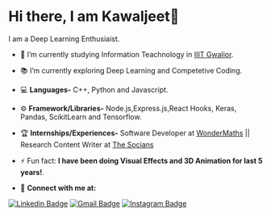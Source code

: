 # Hi there, I am Kawaljeet👋

I am a Deep Learning Enthusiaist. 

  
- 🔭 I’m currently studying Information Teachnology in [IIIT Gwalior](https://www.iiitm.ac.in/index.php/en/).
- :books: I’m currently exploring Deep Learning and Competetive Coding.  
- :computer: **Languages-** C++, Python and Javascript.
- :gear: **Framework/Libraries-** Node.js,Express.js,React Hooks, Keras, Pandas, ScikitLearn and Tensorflow.
- :trophy: **Internships/Experiences-** Software Developer at [WonderMaths](https://www.wondermaths.com/) || Research Content Writer at [The Socians](https://www.thesocians.com/)
- ⚡ Fun fact: **I have been doing Visual Effects and 3D Animation for last 5 years!**.

- :handshake:  **Connect with me at:**                                                                                                                                             

[![Linkedin Badge](https://img.shields.io/badge/-Kawaljeet%20Singh%20Batra-blue?style=flat-square&logo=Linkedin&logoColor=white&link=https://www.linkedin.com/in/kawaljeetsinghbatra/)](https://www.linkedin.com/in/kawaljeetsinghbatra/)                                    [![Gmail Badge](https://img.shields.io/badge/-batrakawaljeetsingh@gmail.com-c14438?style=flat-square&logo=Gmail&logoColor=white&link=mailto:batrakawaljeetsingh@gmail.com)](mailto:batrakawaljeetsingh@gmail.com)                                                                                                                                            [![Instagram Badge](https://img.shields.io/badge/-@Kawaljeet_SB-e4405f?style=flat-square&labelColor=f94877&logo=instagram&logoColor=white&link=https://https://www.instagram.com/Kawaljeet_SB/)](https://www.instagram.com/Kawaljeet_SB/)                              
<!---
[![Gmail Badge](https://img.shields.io/badge/-shambhavishandilya01@gmail.com-c14438?style=flat-square&logo=Gmail&logoColor=white&link=mailto:shambhavishandilya01@gmail.com)](mailto:shambhavishandilya01@gmail.com) 
[![Instagram Badge](https://img.shields.io/badge/-@savi.1311-e4405f?style=flat-square&labelColor=f94877&logo=instagram&logoColor=white&link=https://www.instagram.com/savi.1311/)]
-->
<!--- 😄 Pronouns: ... -->
<!--
- 👯 I’m looking to collaborate on ...
- 🤔 I’m looking for help with ...
[<img align = "left" width = "22px" src = "https://raw/githubusercontent.com/iconic/open-iconic/master/svg/globe.svg" />][website]
- 📫 Contact me at: batrakawaljeetsingh@gmail.com
- 💬 Ask me about ... -->
